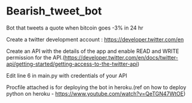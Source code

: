 # Bearish_tweet_bot
Bot that tweets a quote when bitcoin goes -3% in 24 hr

Create a twitter development account : https://developer.twitter.com/en

Create an API with the details of the app and enable READ and WRITE permission for the API.(https://developer.twitter.com/en/docs/twitter-api/getting-started/getting-access-to-the-twitter-api)

Edit line 6 in main.py with credentials of your API

Procfile attached is for deploying the bot in heroku.(ref on how to deploy python on heroku - https://www.youtube.com/watch?v=QeTGN47WtOE)
